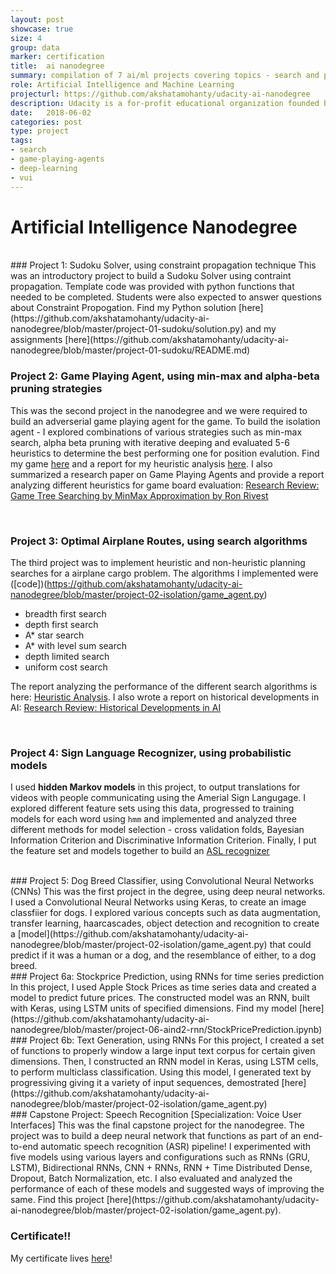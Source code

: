 ```yaml
---
layout: post
showcase: true
size: 4
group: data
marker: certification
title:  ai nanodegree
summary: compilation of 7 ai/ml projects covering topics - search and planning, game playing agents, image recognition, natural language processing and voice user interfaces
role: Artificial Intelligence and Machine Learning
projecturl: https://github.com/akshatamohanty/udacity-ai-nanodegree
description: Udacity is a for-profit educational organization founded by Sebastian Thrun, David Stavens, and Mike Sokolsky offering massive open online courses (MOOCs). This specialization was offered by Udacity as six-month, 2-semester program, covering topics in Artificial Intelligence and Machine Learning, as well as a Specialization in either Computer Vision, Natural Language Processing or Voice User Interfaces. I completed the nanodegree by completing 7 required projects with a capstone project in Voice User Interfaces. This is a collection of all my work towards the degree. 
date:   2018-06-02
categories: post
type: project
tags: 
- search
- game-playing-agents
- deep-learning
- vui
---
```


# Artificial Intelligence Nanodegree

<br />
### Project 1: Sudoku Solver, using constraint propagation technique
This was an introductory project to build a Sudoku Solver using contraint propagation. Template code was provided with python functions that needed to be completed. Students were also expected to answer questions about Constraint Propogation. Find my Python solution [here](https://github.com/akshatamohanty/udacity-ai-nanodegree/blob/master/project-01-sudoku/solution.py) and my assignments [here](https://github.com/akshatamohanty/udacity-ai-nanodegree/blob/master/project-01-sudoku/README.md)

<br />

### Project 2: Game Playing Agent, using min-max and alpha-beta pruning strategies
This was the second project in the nanodegree and we were required to build an adverserial game playing agent for the game. To build the isolation agent - I explored combinations of various strategies such as min-max search, alpha beta pruning with iterative deeping and evaluated 5-6 heuristics to determine the best performing one for position evalution. Find my game [here](https://github.com/akshatamohanty/udacity-ai-nanodegree/blob/master/project-02-isolation/game_agent.py) and a report for my heuristic analysis [here](https://github.com/akshatamohanty/udacity-ai-nanodegree/blob/master/project-02-isolation/heuristic_analysis.pdf). I also summarized a research paper on Game Playing Agents and provide a report analyzing different heuristics for game board evaluation: [Research Review: Game Tree Searching by MinMax Approximation by Ron Rivest](https://github.com/akshatamohanty/udacity-ai-nanodegree/blob/master/project-02-isolation/research_review.pdf)

<br />

### Project 3: Optimal Airplane Routes, using search algorithms
The third project was to implement heuristic and non-heuristic planning searches for a airplane cargo problem. The algorithms I implemented were ([code])(https://github.com/akshatamohanty/udacity-ai-nanodegree/blob/master/project-02-isolation/game_agent.py)
 - breadth first search
 - depth first search
 - A* star search
 - A* with level sum search
 - depth limited search
 - uniform cost search

The report analyzing the performance of the different search algorithms is here: [Heuristic Analysis](https://github.com/akshatamohanty/udacity-ai-nanodegree/blob/master/project-02-isolation/heuristic_analysis.pdf). I also wrote a report on historical developments in AI: [Research Review: Historical Developments in AI](https://github.com/akshatamohanty/udacity-ai-nanodegree/blob/master/project-02-isolation/research_review.pdf)

<br />

### Project 4: Sign Language Recognizer, using probabilistic models
I used **hidden Markov models** in this project, to output translations for videos with people communicating using the Amerial Sign Langugage. I explored different feature sets using this data, progressed to training models for each word using `hmm` and implemented and analyzed three different methods for model selection - cross validation folds, Bayesian Information Criterion and Discriminative Information Criterion. Finally, I put the feature set and models together to build an [ASL recognizer](https://github.com/akshatamohanty/udacity-ai-nanodegree/blob/master/project-04-recognizer/asl_recognizer.ipynb)

<br />
### Project 5: Dog Breed Classifier, using Convolutional Neural Networks (CNNs)
This was the first project in the degree, using deep neural networks. I used a Convolutional Neural Networks using Keras, to create an image classfiier for dogs. I explored various concepts such as data augmentation, transfer learning, haarcascades, object detection and recognition to create a [model](https://github.com/akshatamohanty/udacity-ai-nanodegree/blob/master/project-02-isolation/game_agent.py) that  could predict if it was a human or a dog, and the resemblance of either, to a dog breed. 

<br />
### Project 6a: Stockprice Prediction, using RNNs for time series prediction
In this project, I used Apple Stock Prices as time series data and created a model to predict future prices. The constructed model was an RNN, built with Keras, using LSTM units of specified dimensions. Find my model [here](https://github.com/akshatamohanty/udacity-ai-nanodegree/blob/master/project-06-aind2-rnn/StockPricePrediction.ipynb)

<br />
### Project 6b: Text Generation, using RNNs
For this project, I created a set of functions to properly window a large input text corpus for certain given dimensions. Then, I constructed an RNN model in Keras, using LSTM cells, to perform multiclass classification. Using this model, I generated text by progressiving giving it a variety of input sequences, demostrated [here](https://github.com/akshatamohanty/udacity-ai-nanodegree/blob/master/project-02-isolation/game_agent.py)


<br />
### Capstone Project: Speech Recognition [Specialization: Voice User Interfaces]
This was the final capstone project for the nanodegree. The project was to build a deep neural network that functions as part of an end-to-end automatic speech recognition (ASR) pipeline! I experimented with five models using various layers and configurations such as RNNs (GRU, LSTM), Bidirectional RNNs, CNN + RNNs, RNN + Time Distributed Dense, Dropout, Batch Normalization, etc. I also evaluated and analyzed the performance of each of these models and suggested ways of improving the same. Find this project [here](https://github.com/akshatamohanty/udacity-ai-nanodegree/blob/master/project-02-isolation/game_agent.py).

<br />

### Certificate!!
My certificate lives [here](https://confirm.udacity.com/QEJPWSRW)!